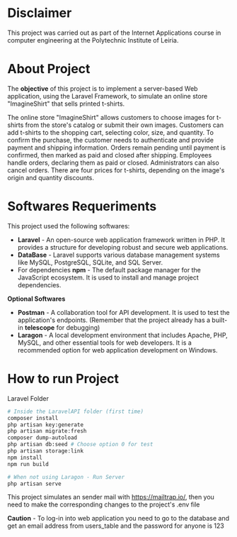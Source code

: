 # Disclaimer

This project was carried out as part of the Internet Applications course in computer engineering at the Polytechnic Institute of Leiria.

# About Project

The **objective** of this project is to implement a server-based Web application, using the Laravel Framework, to simulate an online store "ImagineShirt" that sells printed t-shirts.

The online store "ImagineShirt" allows customers to choose images for t-shirts from the store's catalog or submit their own images. Customers can add t-shirts to the shopping cart, selecting color, size, and quantity. To confirm the purchase, the customer needs to authenticate and provide payment and shipping information. Orders remain pending until payment is confirmed, then marked as paid and closed after shipping. Employees handle orders, declaring them as paid or closed. Administrators can also cancel orders. There are four prices for t-shirts, depending on the image's origin and quantity discounts.
# Softwares Requeriments

This project used the following softwares:

- **Laravel** - An open-source web application framework written in PHP. It provides a structure for developing robust and secure web applications.
- **DataBase** - Laravel supports various database management systems like MySQL, PostgreSQL, SQLite, and SQL Server.
- For dependencies **npm** - The default package manager for the JavaScript ecosystem. It is used to install and manage project dependencies.

**Optional Softwares**

- **Postman** - A collaboration tool for API development. It is used to test the application's endpoints. (Remember that the project already has a built-in **telescope** for debugging)
- **Laragon** - A local development environment that includes Apache, PHP, MySQL, and other essential tools for web developers. It is a recommended option for web application development on Windows.
# How to run Project

Laravel Folder

```bash
# Inside the LaravelAPI folder (first time)
composer install
php artisan key:generate
php artisan migrate:fresh
composer dump-autoload
php artisan db:seed # Choose option 0 for test
php artisan storage:link
npm install
npm run build

# When not using Laragon - Run Server
php artisan serve
```

This project simulates an sender mail with https://mailtrap.io/, then you need to make the corresponding changes to the project's .env file

**Caution** - To log-in into web application you need to go to the database and get an email address from users_table and the password for anyone is 123
